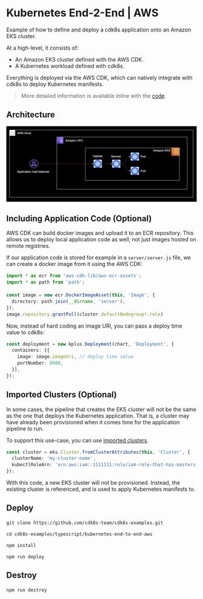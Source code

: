 # Kubernetes End-2-End | AWS

Example of how to define and deploy a cdk8s application onto an Amazon EKS cluster. 

At a high-level, it consists of:

- An Amazon EKS cluster defined with the AWS CDK.
- A Kubernetes workload defined with cdk8s.

Everything is deployed via the AWS CDK, which can natively integrate with cdk8s to 
deploy Kubernetes manifests.

> More detailed information is available inline with the [code](./index.ts).

## Architecture

![](./architecture.png)

## Including Application Code (Optional)

AWS CDK can build docker images and upload it to an ECR repository. This allows us 
to deploy local application code as well, not just images hosted on remote registries.

If our application code is stored for example in a `server/server.js` file, we can create 
a docker image from it using the AWS CDK:

```ts
import * as ecr from 'aws-cdk-lib/aws-ecr-assets';
import * as path from 'path';

const image = new ecr.DockerImageAsset(this, 'Image', {
  directory: path.join(__dirname, 'server'),
});
image.repository.grantPull(cluster.defaultNodegroup!.role)
```

Now, instead of hard coding an image URI, you can pass a deploy time value to cdk8s:

```ts
const deployment = new kplus.Deployment(chart, 'Deployment', {
  containers: [{
    image: image.imageUri, // deploy time value
    portNumber: 8080,
  }],
});
```

## Imported Clusters (Optional)

In some cases, the pipeline that creates the EKS cluster will not be the same as the
one that deploys the Kubernetes application. That is, a cluster may have already been
provisioned when it comes time for the application pipeline to run.

To support this use-case, you can use [imported clusters](https://github.com/aws/aws-cdk/tree/main/packages/%40aws-cdk/aws-eks#using-existing-clusters).

```ts
const cluster = eks.Cluster.fromClusterAttributes(this, 'Cluster', {
  clusterName: 'my-cluster-name',
  kubectlRoleArn: 'arn:aws:iam::1111111:role/iam-role-that-has-masters-access',
});
```

With this code, a new EKS cluster will not be provisioned. Instead, the existing cluster
is referenced, and is used to apply Kubernetes manifests to.

## Deploy

```console
git clone https://github.com/cdk8s-team/cdk8s-examples.git
```

```console
cd cdk8s-examples/typescript/kubernetes-end-to-end-aws
```

```console
npm install
```

```console
npm run deploy
```

## Destroy 

```console
npm run destroy
```
